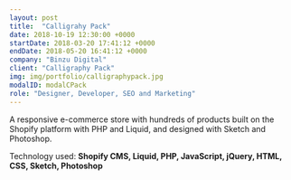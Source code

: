 ```yaml
---
layout: post
title:  "Calligrahy Pack"
date: 2018-10-19 12:30:00 +0000
startDate: 2018-03-20 17:41:12 +0000
endDate: 2018-05-20 16:41:12 +0000
company: "Binzu Digital"
client: "Calligraphy Pack"
img: img/portfolio/calligraphypack.jpg
modalID: modalCPack
role: "Designer, Developer, SEO and Marketing"
---
```

A responsive e-commerce store with hundreds of products built on the Shopify platform with PHP and Liquid, and designed with Sketch and Photoshop.

Technology used: **Shopify CMS, Liquid, PHP, JavaScript, jQuery, HTML, CSS, Sketch, Photoshop**
